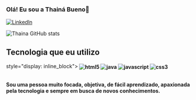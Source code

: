 ### Olá! Eu sou a Thainá Bueno👋
[![Linkedln](https://img.shields.io/badge/LinkedIn-0077B5?style=for-the-badge&logo=linkedin&logoColor=white)](https://www.linkedin.com/in/thaina-bueno)

![Thaina GitHub stats](https://github-readme-stats.vercel.app/api?username=thaybueno&show_icons=true&theme=dracula)

## Tecnologia que eu utilizo 

<div> style="display: inline_block"><b/>
    <img align= "center" alt="html5" src="https://img.shields.io/badge/HTML5-E34F26?style=for-the-badge&logo=html5&logoColor=white" />
    <img align= "center" alt="java" src="https://img.shields.io/badge/Java-ED8B00?style=for-the-badge&logo=openjdk&logoColor=white" />
    <img align= "center" alt="javascript" src="https://img.shields.io/badge/JavaScript-323330?style=for-the-badge&logo=javascript&logoColor=F7DF1E" />
    <img align= "center" alt="css3" src="https://img.shields.io/badge/CSS3-1572B6?style=for-the-badge&logo=css3&logoColor=white" />
</div><br/>

Sou uma pessoa muito focada, objetiva, de fácil aprendizado, apaxionada pela tecnologia e sempre em busca de novos conhecimentos. 
